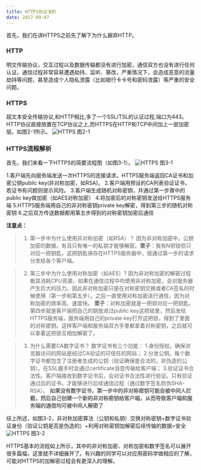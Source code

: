 ```yaml
---
title: HTTPS协议浅析 
date: 2017-09-07
---
```



首先，我们在讲HTTPS之前先了解下为什么摒弃HTTP。
### HTTP
明文传输协议，交互过程以及数据传输都没有进行加密，通信双方也没有进行任何认证，通信过程非常容易遭遇劫持、监听、篡改，严重情况下，会造成恶意的流量劫持等问题，甚至造成个人隐私泄露（比如银行卡卡号和密码泄露）等严重的安全问题。

<!-- more -->

### HTTPS
超文本安全传输协议,和HTTP相比,多了一个SSL/TSL的认证过程,端口为443。
HTTP协议直接放置在TCP协议之上,而HTTPS在HTTP和TCP中间加上一层加密层。如图2-1所示。
![HTTPS](https://haitao.nos.netease.com/a7cf29cb-9134-4762-847f-49c5a308fc93.png) 
图2-1

### HTTPS流程解析
首先，我们来看一下HTTPS的简要流程图（如图3-1）。
![HTTPS](https://haitao.nos.netease.com/291669a5-da1e-4512-a4a4-0978cff1bb23.png) 
图3-1

1.客户端先向服务端发送一次HTTPS的连接请求。HTTPS服务端返回CA证书和加密公钥public key(非对称加密，如RSA)。
2.客户端用预设的CA列表验证证书，若证书有问题则提示风险。
3.客户端生成随机对称密钥，并通过第一步骤中的public key做加密（如AES对称加密）
4.将加密后的对称密钥发送给HTTPS服务端
5.HTTPS服务端用自己的非对称密钥private key解密，得到第三步的随机对称密钥
6.之后双方传送数据都用第五步得到的对称密钥加密后通信

**注意点：**
> 1. 第一步中为什么使用非对称加密（如RSA）？
    因为非对称加密中，公钥加密的数据，有且只有唯一的私钥才能够解密。**栗子**：我有N把锁但只对应一把钥匙，这把钥匙保存在HTTPS服务器中，锁通过第一步的请求分发给各个客户端。

> 2. 第三步中为什么使用对称加密（如AES）?
    因为非对称加密的解密过程极其消耗CPU资源，如果在通信过程中均使用非对称加密，会对服务器产生巨大的压力。因此非对称加密只是在对称密钥交换或者CA签名的时候使用（第一步和第五步）。之后一直使用对称加密进行通信，因为对称加密的效率高、速度快。
    **栗子**：对称加密就是一把锁对应一把钥匙，第四步就是客户端把自己的钥放进过public key这把锁里，然后发给HTTPS服务端，服务端用自己的private key打开这把锁，得到了里面的对称密钥。这样客户端和服务端双方手里都拿着对称密钥，之后就可以拿着这把锁互相加解密了。
    
> 3. 为什么需要CA数字证书？
    数字证书有三个功能：
    1.身份授权。确保浏览器访问的网站是经过CA验证的可信任的网站；
    2.分发公钥。每个数字证书都包含了注册者生成的公钥（验证确保是合法的，非伪造的公钥）。在SSL握手时会通过certificate消息传输给客户端；
    3.验证证书合法性。客户端接收到数字证书后，会对证书合法性进行验证。只有验证通过后的证书，才能够进行后续通信过程（通过数字签名防伪SHA-RSA）。
**如果没有数字证书，第一步中的非对称密钥可能会被中间人拦截，然后自己创建一个新的非对称密钥给客户端，从而导致客户端和服务端的通信均可被中间人解密了**


综上所述，如图3-2，非对称加密算法（公钥和私钥）交换对称密钥+数字证书验证身份（验证公钥是否是伪造的）+利用对称密钥加解密后续传输的数据=安全
![HTTPS](https://haitao.nos.netease.com/113c9ab4-1787-418f-b3da-66482f5ccb4f.png) 
图3-2

HTTPS基本的流程如上所示，其中的非对称加密、对称加密和数字签名可以展开很多篇幅，这里就不详细展开了。有兴趣的同学可以对应用密码学做相应的了解，可能对HTTPS的加解密过程会有更深入的理解。